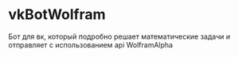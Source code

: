 # vkBotWolfram

Бот для вк, который подробно решает математические задачи и отправляет с использованием api WolframAlpha
